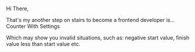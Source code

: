 Hi There,

That's my another step on stairs to become a frontend developer is... Counter With Settings

Which may show you invalid situations, such as: negative start value, finish value less than start value etc. 
